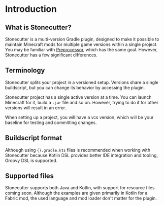 # Introduction

## What is Stonecutter?
Stonecutter is a multi-version Gradle plugin, designed to make it possible to maintain Minecraft mods for multiple game versions within a single project.
You may be familiar with [Preprocessor](https://github.com/ReplayMod/preprocessor), which has the same goal. However, Stonecutter has a few significant differences.

## Terminology
Stonecutter splits your project in a versioned setup. 
Versions share a single buildscript, but you can change its behavior by accessing the plugin.

Stonecutter project has a single active version at a time. 
You can launch Minecraft for it, build a `.jar` file and so on. 
However, trying to do it for other versions will result in an error.

When setting up a project, you will have a vcs version, 
which will be your baseline for testing and committing changes.

## Buildscript format
Although using `{}.gradle.kts` files is recommended when working with Stonecutter because
Kotlin DSL provides better IDE integration and tooling, Groovy DSL is supported. 

## Supported files
Stonecutter supports both Java and Kotlin, with support for resource files coming soon.
Although the examples are given primarily in Kotlin for a Fabric mod, the used language and mod loader don't matter for the plugin.
